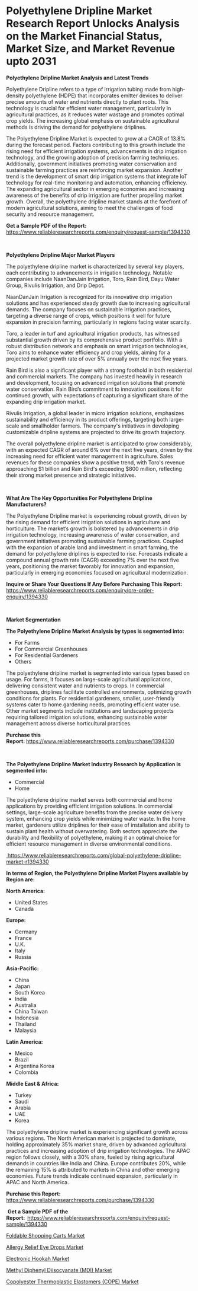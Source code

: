<p><h1>Polyethylene Dripline Market Research Report Unlocks Analysis on the Market Financial Status, Market Size, and Market Revenue upto 2031</h1></p><p><strong>Polyethylene Dripline Market Analysis and Latest Trends</strong></p>
<p><p>Polyethylene Dripline refers to a type of irrigation tubing made from high-density polyethylene (HDPE) that incorporates emitter devices to deliver precise amounts of water and nutrients directly to plant roots. This technology is crucial for efficient water management, particularly in agricultural practices, as it reduces water wastage and promotes optimal crop yields. The increasing global emphasis on sustainable agricultural methods is driving the demand for polyethylene driplines.</p><p>The Polyethylene Dripline Market is expected to grow at a CAGR of 13.8% during the forecast period. Factors contributing to this growth include the rising need for efficient irrigation systems, advancements in drip irrigation technology, and the growing adoption of precision farming techniques. Additionally, government initiatives promoting water conservation and sustainable farming practices are reinforcing market expansion. Another trend is the development of smart drip irrigation systems that integrate IoT technology for real-time monitoring and automation, enhancing efficiency. The expanding agricultural sector in emerging economies and increasing awareness of the benefits of drip irrigation are further propelling market growth. Overall, the polyethylene dripline market stands at the forefront of modern agricultural solutions, aiming to meet the challenges of food security and resource management.</p></p>
<p><strong>Get a Sample PDF of the Report:&nbsp;</strong> <a href="https://www.reliableresearchreports.com/enquiry/request-sample/1394330">https://www.reliableresearchreports.com/enquiry/request-sample/1394330</a></p>
<p>&nbsp;</p>
<p><strong>Polyethylene Dripline Major Market Players</strong></p>
<p><p>The polyethylene dripline market is characterized by several key players, each contributing to advancements in irrigation technology. Notable companies include NaanDanJain Irrigation, Toro, Rain Bird, Dayu Water Group, Rivulis Irrigation, and Drip Depot.</p><p>NaanDanJain Irrigation is recognized for its innovative drip irrigation solutions and has experienced steady growth due to increasing agricultural demands. The company focuses on sustainable irrigation practices, targeting a diverse range of crops, which positions it well for future expansion in precision farming, particularly in regions facing water scarcity.</p><p>Toro, a leader in turf and agricultural irrigation products, has witnessed substantial growth driven by its comprehensive product portfolio. With a robust distribution network and emphasis on smart irrigation technologies, Toro aims to enhance water efficiency and crop yields, aiming for a projected market growth rate of over 5% annually over the next five years.</p><p>Rain Bird is also a significant player with a strong foothold in both residential and commercial markets. The company has invested heavily in research and development, focusing on advanced irrigation solutions that promote water conservation. Rain Bird’s commitment to innovation positions it for continued growth, with expectations of capturing a significant share of the expanding drip irrigation market.</p><p>Rivulis Irrigation, a global leader in micro irrigation solutions, emphasizes sustainability and efficiency in its product offerings, targeting both large-scale and smallholder farmers. The company's initiatives in developing customizable dripline systems are projected to drive its growth trajectory.</p><p>The overall polyethylene dripline market is anticipated to grow considerably, with an expected CAGR of around 6% over the next five years, driven by the increasing need for efficient water management in agriculture. Sales revenues for these companies show a positive trend, with Toro's revenue approaching $1 billion and Rain Bird's exceeding $800 million, reflecting their strong market presence and strategic initiatives.</p></p>
<p>&nbsp;</p>
<p><strong>What Are The Key Opportunities For Polyethylene Dripline Manufacturers?</strong></p>
<p><p>The Polyethylene Dripline market is experiencing robust growth, driven by the rising demand for efficient irrigation solutions in agriculture and horticulture. The market’s growth is bolstered by advancements in drip irrigation technology, increasing awareness of water conservation, and government initiatives promoting sustainable farming practices. Coupled with the expansion of arable land and investment in smart farming, the demand for polyethylene driplines is expected to rise. Forecasts indicate a compound annual growth rate (CAGR) exceeding 7% over the next five years, positioning the market favorably for innovation and expansion, particularly in emerging economies focused on agricultural modernization.</p></p>
<p><strong>Inquire or Share Your Questions If Any Before Purchasing This Report:</strong> <a href="https://www.reliableresearchreports.com/enquiry/pre-order-enquiry/1394330">https://www.reliableresearchreports.com/enquiry/pre-order-enquiry/1394330</a></p>
<p>&nbsp;</p>
<p><strong>Market Segmentation</strong></p>
<p><strong>The Polyethylene Dripline Market Analysis by types is segmented into:</strong></p>
<p><ul><li>For Farms</li><li>For Commercial Greenhouses</li><li>For Residential Gardeners</li><li>Others</li></ul></p>
<p><p>The polyethylene dripline market is segmented into various types based on usage. For farms, it focuses on large-scale agricultural applications, delivering consistent water and nutrients to crops. In commercial greenhouses, driplines facilitate controlled environments, optimizing growth conditions for plants. For residential gardeners, smaller, user-friendly systems cater to home gardening needs, promoting efficient water use. Other market segments include institutions and landscaping projects requiring tailored irrigation solutions, enhancing sustainable water management across diverse horticultural practices.</p></p>
<p><strong>Purchase this Report:&nbsp;</strong><a href="https://www.reliableresearchreports.com/purchase/1394330">https://www.reliableresearchreports.com/purchase/1394330</a></p>
<p>&nbsp;</p>
<p><strong>The Polyethylene Dripline Market Industry Research by Application is segmented into:</strong></p>
<p><ul><li>Commercial</li><li>Home</li></ul></p>
<p><p>The polyethylene dripline market serves both commercial and home applications by providing efficient irrigation solutions. In commercial settings, large-scale agriculture benefits from the precise water delivery system, enhancing crop yields while minimizing water waste. In the home market, gardeners utilize driplines for their ease of installation and ability to sustain plant health without overwatering. Both sectors appreciate the durability and flexibility of polyethylene, making it an optimal choice for efficient resource management in diverse environmental conditions.</p></p>
<p><a href="https://www.reliableresearchreports.com/global-polyethylene-dripline-market-r1394330">&nbsp;https://www.reliableresearchreports.com/global-polyethylene-dripline-market-r1394330</a></p>
<p><strong>In terms of Region, the Polyethylene Dripline Market Players available by Region are:</strong></p>
<p>
    <p> <strong> North America: </strong>
        <ul>
            <li>United States</li>
            <li>Canada</li>
        </ul>
        </p> 
    <p> <strong> Europe: </strong>
        <ul>
            <li>Germany</li>
            <li>France</li>
            <li>U.K.</li>
            <li>Italy</li>
            <li>Russia</li>
        </ul>
        </p> 
    <p> <strong> Asia-Pacific: </strong>
        <ul>
            <li>China</li>
            <li>Japan</li>
            <li>South Korea</li>
            <li>India</li>
            <li>Australia</li>
            <li>China Taiwan</li>
            <li>Indonesia</li>
            <li>Thailand</li>
            <li>Malaysia</li>
        </ul>
        </p> 
    <p> <strong> Latin America: </strong>
        <ul>
            <li>Mexico</li>
            <li>Brazil</li>
            <li>Argentina Korea</li>
            <li>Colombia</li>
        </ul>
        </p> 
    <p> <strong> Middle East & Africa: </strong>
        <ul>
            <li>Turkey</li>
            <li>Saudi</li>
            <li>Arabia</li>
            <li>UAE</li>
            <li>Korea</li>
        </ul>
    </p>
    </p>
<p><p>The polyethylene dripline market is experiencing significant growth across various regions. The North American market is projected to dominate, holding approximately 35% market share, driven by advanced agricultural practices and increasing adoption of drip irrigation technologies. The APAC region follows closely, with a 30% share, fueled by rising agricultural demands in countries like India and China. Europe contributes 20%, while the remaining 15% is attributed to markets in China and other emerging economies. Future trends indicate continued expansion, particularly in APAC and North America.</p></p>
<p><strong>Purchase this Report: </strong><a href="https://www.reliableresearchreports.com/purchase/1394330">https://www.reliableresearchreports.com/purchase/1394330</a></p>
<p>&nbsp;<strong>Get a Sample PDF of the Report:&nbsp;&nbsp;</strong><a href="https://www.reliableresearchreports.com/enquiry/request-sample/1394330">https://www.reliableresearchreports.com/enquiry/request-sample/1394330</a></p>
<p><strong></strong></p>
<p><p><a href="https://www.linkedin.com/pulse/unveiling-market-trends-global-foldable-shopping-carts-growth-06jic?trackingId=yRDvy69KQv21pW6RY5oFrQ%3D%3D">Foldable Shopping Carts Market</a></p><p><a href="https://www.linkedin.com/pulse/role-allergy-relief-eye-drops-market-applications-hospital-vwhhe?trackingId=40r8EBl9TBiECK%2BCHmLiCg%3D%3D">Allergy Relief Eye Drops Market</a></p><p><a href="https://github.com/NasrinKhan99/Market-Research-Report-List-1/blob/main/electronic-hookah-market.md">Electronic Hookah Market</a></p><p><a href="https://issuu.com/reportprime-2/docs/methyl-diphenyl-diisocyanate-mdi-ma_062577f51493be">Methyl Diphenyl Diisocyanate (MDI) Market</a></p><p><a href="https://issuu.com/reportprime-2/docs/copolyester-thermoplastic-elastomer_ffebc186aee834">Copolyester Thermoplastic Elastomers (COPE) Market</a></p></p>